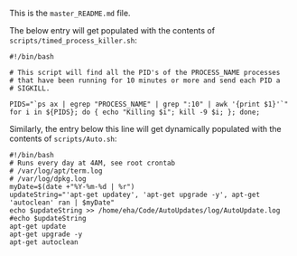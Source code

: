 This is the `master_README.md` file. 

The below entry will get populated with the contents of `scripts/timed_process_killer.sh`: 
 
```
#!/bin/bash

# This script will find all the PID's of the PROCESS_NAME processes
# that have been running for 10 minutes or more and send each PID a
# SIGKILL.
 
PIDS="`ps ax | egrep "PROCESS_NAME" | grep ":10" | awk '{print $1}'`"
for i in ${PIDS}; do { echo "Killing $i"; kill -9 $i; }; done;
```


Similarly, the entry below this line will get dynamically populated with the contents of `scripts/Auto.sh`:

```
#!/bin/bash
# Runs every day at 4AM, see root crontab
# /var/log/apt/term.log
# /var/log/dpkg.log
myDate=$(date +"%Y-%m-%d | %r")
updateString="'apt-get updatey', 'apt-get upgrade -y', apt-get 'autoclean' ran | $myDate"
echo $updateString >> /home/eha/Code/AutoUpdates/log/AutoUpdate.log 
#echo $updateString
apt-get update 
apt-get upgrade -y
apt-get autoclean
```
